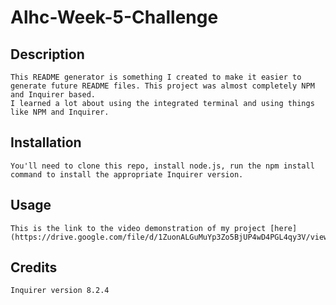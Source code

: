 # Alhc-Week-5-Challenge

## Description
    This README generator is something I created to make it easier to generate future README files. This project was almost completely NPM and Inquirer based. 
    I learned a lot about using the integrated terminal and using things like NPM and Inquirer. 

## Installation
    You'll need to clone this repo, install node.js, run the npm install command to install the appropriate Inquirer version.

## Usage
    This is the link to the video demonstration of my project [here](https://drive.google.com/file/d/1ZuonALGuMuYp3Zo5BjUP4wD4PGL4qy3V/view)

## Credits
    Inquirer version 8.2.4 
